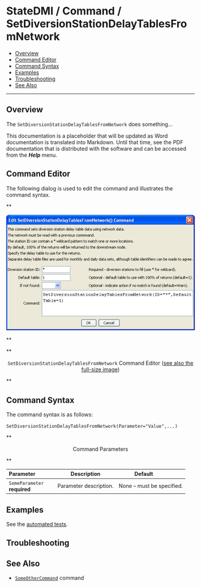 # StateDMI / Command / SetDiversionStationDelayTablesFromNetwork #

* [Overview](#overview)
* [Command Editor](#command-editor)
* [Command Syntax](#command-syntax)
* [Examples](#examples)
* [Troubleshooting](#troubleshooting)
* [See Also](#see-also)

-------------------------

## Overview ##

The `SetDiversionStationDelayTablesFromNetwork` does something...

This documentation is a placeholder that will be updated as Word documentation is translated into Markdown.
Until that time, see the PDF documentation that is distributed with the software and can be accessed
from the ***Help*** menu.

## Command Editor ##

The following dialog is used to edit the command and illustrates the command syntax.

**<p style="text-align: center;">
![SetDiversionStationDelayTablesFromNetwork](SetDiversionStationDelayTablesFromNetwork.png)
</p>**

**<p style="text-align: center;">
`SetDiversionStationDelayTablesFromNetwork` Command Editor (<a href="../SetDiversionStationDelayTablesFromNetwork.png">see also the full-size image</a>)
</p>**

## Command Syntax ##

The command syntax is as follows:

```text
SetDiversionStationDelayTablesFromNetwork(Parameter="Value",...)
```
**<p style="text-align: center;">
Command Parameters
</p>**

| **Parameter**&nbsp;&nbsp;&nbsp;&nbsp;&nbsp;&nbsp;&nbsp;&nbsp;&nbsp;&nbsp;&nbsp;&nbsp; | **Description** | **Default**&nbsp;&nbsp;&nbsp;&nbsp;&nbsp;&nbsp;&nbsp;&nbsp;&nbsp;&nbsp; |
| --------------|-----------------|----------------- |
|`SomeParameter`<br>**required**|Parameter description.|None – must be specified.|

## Examples ##

See the [automated tests](https://github.com/OpenCDSS/cdss-app-statedmi-test/tree/master/test/regression/commands/SetDiversionStationDelayTablesFromNetwork).

## Troubleshooting ##

## See Also ##

* [`SomeOtherCommand`](../SomeOtherCommand/SomeOtherCommand) command
